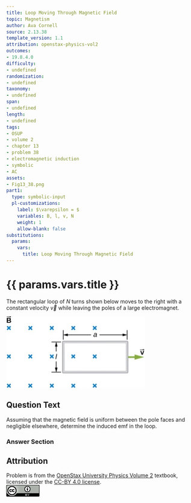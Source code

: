```yaml
---
title: Loop Moving Through Magnetic Field
topic: Magnetism
author: Ava Cornell
source: 2.13.38
template_version: 1.1
attribution: openstax-physics-vol2
outcomes:
- 19.8.4.0
difficulty:
- undefined
randomization:
- undefined
taxonomy:
- undefined
span:
- undefined
length:
- undefined
tags:
- OSUP
- volume 2
- chapter 13
- problem 38
- electromagnetic induction
- symbolic
- AC
assets:
- Fig13_38.png
part1:
  type: symbolic-input
  pl-customizations:
    label: $\varepsilon = $
    variables: B, l, v, N
    weight: 1
    allow-blank: false
substitutions:
  params:
    vars:
      title: Loop Moving Through Magnetic Field
---
```

# {{ params.vars.title }}
The rectangular loop of $N$ turns shown below moves to the right with a constant velocity $\overrightarrow{ v}$ while leaving the poles of a large electromagnet.

<img src="Fig13_38.png">

## Question Text

Assuming that the magnetic field is uniform between the pole faces and negligible elsewhere, determine the induced emf in the loop.

### Answer Section

## Attribution

Problem is from the [OpenStax University Physics Volume 2](https://openstax.org/details/books/university-physics-volume-2) textbook, licensed under the [CC-BY 4.0 license](https://creativecommons.org/licenses/by/4.0/).<br>![Image representing the Creative Commons 4.0 BY license.](https://raw.githubusercontent.com/firasm/bits/master/by.png)